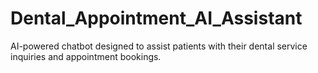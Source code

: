 # Dental_Appointment_AI_Assistant
AI-powered chatbot designed to assist patients with their dental service inquiries and appointment bookings.
